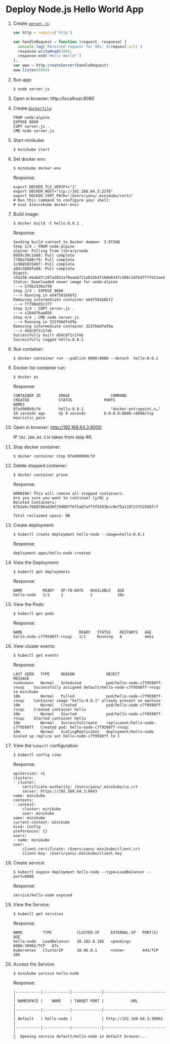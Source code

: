 # Deploy Node.js Hello World App
1. Create [`server.js`](src/server.js):
    ```js
    var http = require('http')

    var handleRequest = function (request, response) {
      console.log(`Received request for URL: ${request.url}`)
      response.writeHead(200);
      response.end('Hello World!')
    };
    var www = http.createServer(handleRequest)
    www.listen(8080)
    ```
2. Run app:
    ```
    $ node server.js
    ```
3. Open in browser: http://localhost:8080
4. Create [`Dockerfile`](Dockerfile):
    ```
    FROM node:alpine
    EXPOSE 8080
    COPY server.js .
    CMD node server.js
    ```
5. Start minikube:
    ```
    $ minikube start
    ```
6. Set docker env:
    ```
    $ minikube docker-env
    ```
    Response:
    ```
    export DOCKER_TLS_VERIFY="1"
    export DOCKER_HOST="tcp://192.168.64.3:2376"
    export DOCKER_CERT_PATH="/Users/yanu/.minikube/certs"
    # Run this command to configure your shell:
    # eval $(minikube docker-env)
    ```
7. Build image:
    ```
    $ docker build -t hello:0.0.1 . 
    ```
    Response:
    ```
    Sending build context to Docker daemon  3.072kB
    Step 1/4 : FROM node:alpine
    alpine: Pulling from library/node
    89d9c30c1d48: Pull complete
    7708a7b88cf9: Pull complete
    1c96b50334bf: Pull complete
    a0dc5889fe68: Pull complete
    Digest: sha256:ebabd7c287a2852a78aaab721a6326471b9e0347c506c18fb97f7fd11ae5e41a
    Status: Downloaded newer image for node:alpine
    ---> 5f8b3338a759
    Step 2/4 : EXPOSE 8080
    ---> Running in e64f501b6bf2
    Removing intermediate container e64f501b6bf2
    ---> ff790eb5c377
    Step 3/4 : COPY server.js .
    ---> c284d76aa856
    Step 4/4 : CMD node server.js
    ---> Running in 323766dfe59a
    Removing intermediate container 323766dfe59a
    ---> d5dc8f1c17eb
    Successfully built d5dc8f1c17eb
    Successfully tagged hello:0.0.1
    ```
6. Run container:
    ```
    $ docker container run --publish 8000:8080 --detach  hello:0.0.1
    ```
7. Docker list container run:
    ```
    $ docker ps
    ```
    Response:
    ```
    CONTAINER ID        IMAGE                  COMMAND                  CREATED             STATUS              PORTS                    NAMES
    07ed908b9cfd        hello:0.0.1            "docker-entrypoint.s…"   10 seconds ago      Up 9 seconds        0.0.0.0:8000->8080/tcp   heuristic_pare

    ```
8. Open in browser: http://192.168.64.3:8000. 
    
    IP `192.168.64.3` is taken from step #6.

9. Stop docker container:
    ```
    $ docker container stop 07ed908b9cfd
    ```
10. Delete stopped container:
    ```
    $ docker container prune
    ```
    Response:
    ```
    WARNING! This will remove all stopped containers.
    Are you sure you want to continue? [y/N] y
    Deleted Containers:
    67b2e6c7668780ad30f29d087f6f5a87aff3f9383bcc0e75a118723752558fcf

    Total reclaimed space: 0B
    ```
11. Create deployment:
    ```
    $ kubectl create deployment hello-node --image=hello:0.0.1
    ```
    Response:
    ```
    deployment.apps/hello-node created
    ```
12. View the Deployment:
    ```
    $ kubectl get deployments
    ```
    Response:
    ```
    NAME         READY   UP-TO-DATE   AVAILABLE   AGE
    hello-node   1/1     1            1           38s
    ```
13. View the Pods:
    ```
    $ kubectl get pods
    ```
    Response:
    ```
    NAME                         READY   STATUS    RESTARTS   AGE
    hello-node-c7f9598ff-rnsqc   1/1     Running   0          4m5s
    ```
14. View cluster events:
    ```
    $ kubectl get events
    ```
    Response:
    ```
    LAST SEEN   TYPE     REASON              OBJECT                            MESSAGE
    <unknown>   Normal   Scheduled           pod/hello-node-c7f9598ff-rnsqc    Successfully assigned default/hello-node-c7f9598ff-rnsqc to minikube
    10m         Normal   Pulled              pod/hello-node-c7f9598ff-rnsqc    Container image "hello:0.0.1" already present on machine
    10m         Normal   Created             pod/hello-node-c7f9598ff-rnsqc    Created container hello
    10m         Normal   Started             pod/hello-node-c7f9598ff-rnsqc    Started container hello
    10m         Normal   SuccessfulCreate    replicaset/hello-node-c7f9598ff   Created pod: hello-node-c7f9598ff-rnsqc
    10m         Normal   ScalingReplicaSet   deployment/hello-node             Scaled up replica set hello-node-c7f9598ff to 1
    ```
15. View the `kubectl` configuration:
    ```
    $ kubectl config view
    ```
    Response:
    ```
    apiVersion: v1
    clusters:
    - cluster:
        certificate-authority: /Users/yanu/.minikube/ca.crt
        server: https://192.168.64.3:8443
    name: minikube
    contexts:
    - context:
        cluster: minikube
        user: minikube
    name: minikube
    current-context: minikube
    kind: Config
    preferences: {}
    users:
    - name: minikube
    user:
        client-certificate: /Users/yanu/.minikube/client.crt
        client-key: /Users/yanu/.minikube/client.key
    ```
16. Create service:
    ```
    $ kubectl expose deployment hello-node --type=LoadBalancer --port=8080
    ```
    Response:
    ```
    service/hello-node exposed
    ```
17. View the Service:
    ```
    $ kubectl get services
    ```
    Response:
    ```
    NAME         TYPE           CLUSTER-IP     EXTERNAL-IP   PORT(S)          AGE
    hello-node   LoadBalancer   10.102.8.166   <pending>     8080:30962/TCP   87s
    kubernetes   ClusterIP      10.96.0.1      <none>        443/TCP          26h
    ```
18. Access the Service:
    ```
    $ minikube service hello-node
    ```
    Response:
    ```
    |-----------|------------|-------------|---------------------------|
    | NAMESPACE |    NAME    | TARGET PORT |            URL            |
    |-----------|------------|-------------|---------------------------|
    | default   | hello-node |             | http://192.168.64.3:30962 |
    |-----------|------------|-------------|---------------------------|
    🎉  Opening service default/hello-node in default browser...
    ```
